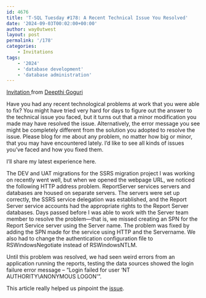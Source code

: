 ```yaml
---
id: 4676
title: 'T-SQL Tuesday #178: A Recent Technical Issue You Resolved'
date: '2024-09-03T00:02:00+00:00'
author: way0utwest
layout: post
permalink: '/178'
categories:
    - Invitations
tags:
    - '2024'
    - 'database development'
    - 'database administration'
---
```


[Invitation ](https://dbanuggets.com/2024/09/03/t-sql-tuesday-178-invitation-recent-technical-challenge-you-resolved/) from [Deepthi Goguri](https://dbanuggets.com/)

Have you had any recent technological problems at work that you were able to fix? You might have tried very hard for days to figure out the answer to the technical issue you faced, but it turns out that a minor modification you made may have resolved the issue. Alternatively, the error message you see might be completely different from the solution you adopted to resolve the issue. Please blog for me about any problem, no matter how big or minor, that you may have encountered lately. I’d like to see all kinds of issues you’ve faced and how you fixed them.

I’ll share my latest experience here.

The DEV and UAT migrations for the SSRS migration project I was working on recently went well, but when we opened the webpage URL, we noticed the following HTTP address problem. ReportServer services servers and databases are housed on separate servers. The servers were set up correctly, the SSRS service delegation was established, and the Report Server service accounts had the appropriate rights to the Report Server databases. Days passed before I was able to work with the Server team member to resolve the problem—that is, we missed creating an SPN for the Report Service server using the Server name. The problem was fixed by adding the SPN made for the service using HTTP and the Servername. We also had to change the authentication configuration file to RSWindowsNegotiate instead of RSWindowsNTLM.

Until this problem was resolved, we had seen weird errors from an application running the reports, testing the data sources showed the login failure error message – “Login failed for user ‘NT AUTHORITY\ANONYMOUS LOGON'”.

This article really helped us pinpoint the [issue](https://redmondmag.com/Articles/2010/08/23/Reporting-Services-Double-Hop-Authentication.aspx).